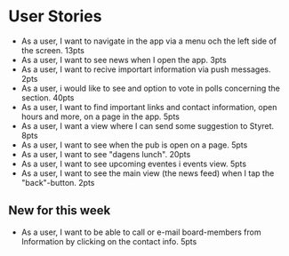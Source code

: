 # User Stories
- As a user, I want to navigate in the app via a menu och the left side of the screen. 13pts
- As a user, I want to see news when I open the app. 3pts
- As a user, I want to recive importart information via push messages. 2pts
- As a user, i would like to see and option to vote in polls concerning the section. 40pts
- As a user, I want to find important links and contact information, open hours and more, on a page in the app. 5pts
- As a user, I want a view where I can send some suggestion to Styret. 8pts
- As a user, I want to see when the pub is open on a page. 5pts
- As a user, I want to see "dagens lunch". 20pts
- As a user, I want to see upcoming eventes i events view. 5pts
- As a user, I want to see the main view (the news feed) when I tap the "back"-button. 2pts

## New for this week
- As a user, I want to be able to call or e-mail board-members from Information by clicking on the contact info. 5pts